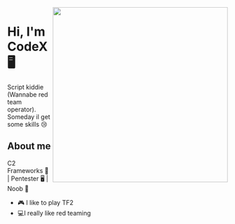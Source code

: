 <img align="right" width="400" height="400" src="https://i.imgur.com/qmQeeUi.png">


# Hi, I'm CodeX 🖥️

 Script kiddie (Wannabe red team operator). Someday il
 get some skills :cry:






## About me 

C2 Frameworks :robot: | Pentester 🖥️ | Noob 👶

- :video_game: I like to play TF2
- 💻I really like red teaming

